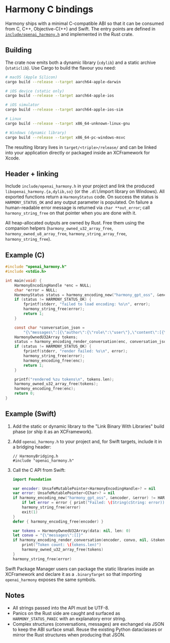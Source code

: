 # Harmony C bindings

Harmony ships with a minimal C-compatible ABI so that it can be consumed from
C, C++, Objective-C(++) and Swift. The entry points are defined in
[`include/openai_harmony.h`](../include/openai_harmony.h) and implemented in the
Rust crate.

## Building

The crate now emits both a dynamic library (`cdylib`) and a static archive
(`staticlib`). Use Cargo to build the flavour you need:

```bash
# macOS (Apple Silicon)
cargo build --release --target aarch64-apple-darwin

# iOS device (static only)
cargo build --release --target aarch64-apple-ios

# iOS simulator
cargo build --release --target aarch64-apple-ios-sim

# Linux
cargo build --release --target x86_64-unknown-linux-gnu

# Windows (dynamic library)
cargo build --release --target x86_64-pc-windows-msvc
```

The resulting library lives in `target/<triple>/release/` and can be linked
into your application directly or packaged inside an XCFramework for Xcode.

## Header + linking

Include `include/openai_harmony.h` in your project and link the produced
`libopenai_harmony.{a,dylib,so}` (or the `.dll`/import library on Windows).
All exported functions return a `HarmonyStatus` code. On success the status is
`HARMONY_STATUS_OK` and any output parameter is populated. On failure a
human-readable error message is returned via `char **out_error`; call
`harmony_string_free` on that pointer when you are done with it.

All heap-allocated outputs are owned by Rust. Free them using the companion
helpers (`harmony_owned_u32_array_free`, `harmony_owned_u8_array_free`,
`harmony_string_array_free`, `harmony_string_free`).

## Example (C)

```c
#include "openai_harmony.h"
#include <stdio.h>

int main(void) {
    HarmonyEncodingHandle *enc = NULL;
    char *error = NULL;
    HarmonyStatus status = harmony_encoding_new("harmony_gpt_oss", &enc, &error);
    if (status != HARMONY_STATUS_OK) {
        fprintf(stderr, "failed to load encoding: %s\n", error);
        harmony_string_free(error);
        return 1;
    }

    const char *conversation_json =
        "{\"messages\":[{\"author\":{\"role\":\"user\"},\"content\":[{\"text\":\"Hello\"}]}]}";
    HarmonyOwnedU32Array tokens;
    status = harmony_encoding_render_conversation(enc, conversation_json, NULL, &tokens, &error);
    if (status != HARMONY_STATUS_OK) {
        fprintf(stderr, "render failed: %s\n", error);
        harmony_string_free(error);
        harmony_encoding_free(enc);
        return 1;
    }

    printf("rendered %zu tokens\n", tokens.len);
    harmony_owned_u32_array_free(tokens);
    harmony_encoding_free(enc);
    return 0;
}
```

## Example (Swift)

1. Add the static or dynamic library to the "Link Binary With Libraries" build
   phase (or ship it as an XCFramework).
2. Add `openai_harmony.h` to your project and, for Swift targets, include it in
   a bridging header:

   ```objc
   // HarmonyBridging.h
   #include "openai_harmony.h"
   ```

3. Call the C API from Swift:

   ```swift
   import Foundation

   var encoder: UnsafeMutablePointer<HarmonyEncodingHandle>? = nil
   var error: UnsafeMutablePointer<CChar>? = nil
   if harmony_encoding_new("harmony_gpt_oss", &encoder, &error) != HARMONY_STATUS_OK {
       if let error = error { print("Failed: \(String(cString: error))") }
       harmony_string_free(error)
       exit(1)
   }
   defer { harmony_encoding_free(encoder) }

   var tokens = HarmonyOwnedU32Array(data: nil, len: 0)
   let convo = "{\"messages\":[]}"
   if harmony_encoding_render_conversation(encoder, convo, nil, &tokens, &error) == HARMONY_STATUS_OK {
       print("Token count: \(tokens.len)")
       harmony_owned_u32_array_free(tokens)
   }
   harmony_string_free(error)
   ```

Swift Package Manager users can package the static libraries inside an
XCFramework and declare it as a `.binaryTarget` so that importing
`openai_harmony` exposes the same symbols.

## Notes

- All strings passed into the API must be UTF-8.
- Panics on the Rust side are caught and surfaced as
  `HARMONY_STATUS_PANIC` with an explanatory error string.
- Complex structures (conversations, messages) are exchanged via JSON to keep
  the ABI surface small. Reuse the existing Python dataclasses or mirror the
  Rust structures when producing that JSON.

